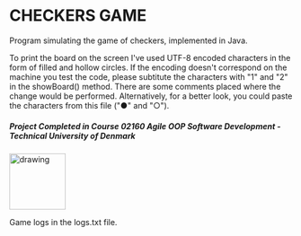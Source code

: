 # CHECKERS GAME
Program simulating the game of checkers, implemented in Java.

To print the board on the screen I've used UTF-8 encoded characters in the form of filled and hollow circles.
If the encoding doesn't correspond on the machine you test the code, please subtitute the characters with "1" and "2" in the showBoard() method.
There are some comments placed where the change would be performed.
Alternatively, for a better look, you could paste the characters from this file ("●" and "○").


##### Project Completed in Course 02160 Agile OOP Software Development - Technical University of Denmark 
<img src="https://user-images.githubusercontent.com/65953954/120001846-7f05f180-bfd4-11eb-8c11-2379a547dc9f.jpg" alt="drawing" width="100"/>

Game logs in the logs.txt file.
